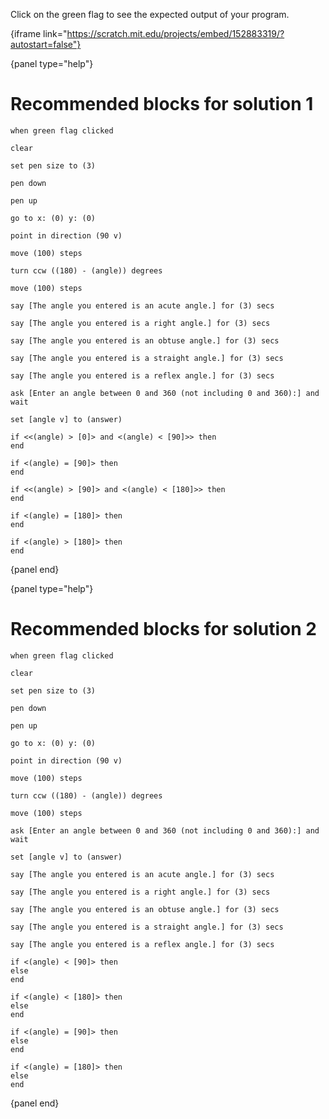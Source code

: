 Click on the green flag to see the expected output of your program.

{iframe link="https://scratch.mit.edu/projects/embed/152883319/?autostart=false"}

{panel type="help"}

# Recommended blocks for solution 1

<pre><code class="scratch:split:random">when green flag clicked
</code></pre>

<pre><code class="scratch:split:random">clear

set pen size to (3)

pen down

pen up
</code></pre>

<pre><code class="scratch:split:random">go to x: (0) y: (0)

point in direction (90 v)

move (100) steps

turn ccw ((180) - (angle)) degrees

move (100) steps
</code></pre>

<pre><code class="scratch:split:random">say [The angle you entered is an acute angle.] for (3) secs

say [The angle you entered is a right angle.] for (3) secs

say [The angle you entered is an obtuse angle.] for (3) secs

say [The angle you entered is a straight angle.] for (3) secs

say [The angle you entered is a reflex angle.] for (3) secs
</code></pre>

<pre><code class="scratch:split:random">ask [Enter an angle between 0 and 360 (not including 0 and 360):] and wait

set [angle v] to (answer)
</code></pre>

<pre><code class="scratch:split:random">if &lt;&lt;(angle) &gt; [0]&gt; and &lt;(angle) &lt; [90]&gt;&gt; then
end

if &lt;(angle) = [90]&gt; then
end

if &lt;&lt;(angle) &gt; [90]&gt; and &lt;(angle) &lt; [180]&gt;&gt; then
end

if &lt;(angle) = [180]&gt; then
end

if &lt;(angle) &gt; [180]&gt; then
end
</code></pre>

{panel end}

{panel type="help"}

# Recommended blocks for solution 2

<pre><code class="scratch:split:random">when green flag clicked
</code></pre>

<pre><code class="scratch:split:random">clear

set pen size to (3)

pen down

pen up
</code></pre>

<pre><code class="scratch:split:random">go to x: (0) y: (0)

point in direction (90 v)

move (100) steps

turn ccw ((180) - (angle)) degrees

move (100) steps
</code></pre>

<pre><code class="scratch:split:random">ask [Enter an angle between 0 and 360 (not including 0 and 360):] and wait

set [angle v] to (answer)
</code></pre>

<pre><code class="scratch:split:random">say [The angle you entered is an acute angle.] for (3) secs

say [The angle you entered is a right angle.] for (3) secs

say [The angle you entered is an obtuse angle.] for (3) secs

say [The angle you entered is a straight angle.] for (3) secs

say [The angle you entered is a reflex angle.] for (3) secs
</code></pre>

<pre><code class="scratch:split:random">if &lt;(angle) &lt; [90]&gt; then
else
end

if &lt;(angle) &lt; [180]&gt; then
else
end

if &lt;(angle) = [90]&gt; then
else
end

if &lt;(angle) = [180]&gt; then 
else
end
</code></pre>

{panel end}
